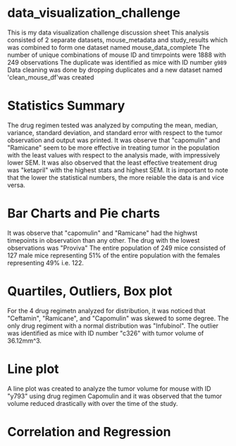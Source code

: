 # data_visualization_challenge
This is my data visualization challenge discussion sheet
This analysis consisted of 2 separate datasets, mouse_metadata and study_results which was combined to form one dataset named mouse_data_complete
The number of unique combinations of mouse ID and timrpoints were 1888 with 249 observations
The duplicate was identified as mice with ID number `g989`
Data cleaning was done by dropping duplicates and a new dataset named 'clean_mouse_df'was created

# Statistics Summary
The drug regimen tested was analyzed by computing the mean, median, variance, standard deviation, and standard error with respect to the tumor observation and  output was printed.
It was observe that "capomulin" and "Ramicane" seem to be more effective in treating tumor in the population with the least values with respect to the analysis made, with impressively lower SEM.
It was also observed that the least effective treatement drug was "ketapril" with the highest stats and highest SEM.
It is important to note that the lower the statistical numbers, the more reiable the data is and vice versa.

# Bar Charts and Pie charts
It was observe that "capomulin" and "Ramicane" had the highwst timepoints in observation than any other. The drug with the lowest observations was "Proviva"
The entire population of 249 mice consisted of 127 male mice representing 51% of the entire population with the females representing 49% i.e. 122.

# Quartiles, Outliers, Box plot
For the 4 drug regimetn analyzed for distribution, it was noticed that "Ceftamin", "Ramicane", and "Capomulin" was skewed to some degree. The only drug regiment with a normal distribution was "Infubinol".
The outlier was identified as mice with ID number "c326" with tumor volume of 36.12mm^3.

# Line plot
A line plot was created to analyze the tumor volume for mouse with ID "y793" using drug regimen Capomulin and it was observed that the tumor volume reduced drastically with over the time of the study.

# Correlation and Regression

